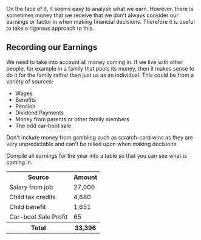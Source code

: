 On the face of it, it seems easy to analyse what we earn.  However, there is sometimes money that we receive that we don't always consider our earnings or factor in when making financial decisions.  Therefore it is useful to take a rigorous approach to this.

## Recording our Earnings

We need to take into account all money coming in.  If we live with other people, for example in a family that pools its money, then it makes sense to do it for the family rather than just us as an individual.  This could be from a variety of sources:

* Wages
* Benefits
* Pension
* Dividend Payments
* Money from parents or other family members
* The odd car-boot sale

Don't include money from gambling such as scratch-card wins as they are very unpredictable and can't be relied upon when making decisions.

Compile all earnings for the year into a table so that you can see what is coming in.

<table class="table table-bordered hand-written">
  <tr><th>Source</th><th>Amount</th></tr>
  <tr><td>Salary from job</td><td class="text-right">27,000</td></tr>
  <tr><td>Child tax credits</td><td class="text-right">4,680</td></tr>
  <tr><td>Child benefit</td><td class="text-right">1,651</td></tr>
  <tr><td>Car-boot Sale Profit</td><td class="text-right">65</td></tr>
  <tr><th>Total</th><th class="text-right">33,396</th></tr>
</table>
